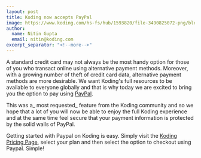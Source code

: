 ```yaml
---
layout: post
title: Koding now accepts PayPal
image: https://www.koding.com/hs-fs/hub/1593820/file-3490825072-png/blog-files/gegn3-2014-11-12-8l5ns-244x300.png?t=1475265944157&width=244&height=300&name=gegn3-2014-11-12-8l5ns-244x300.png
author:
  name: Nitin Gupta
  email: nitin@koding.com
excerpt_separator: "<!--more-->"
---
```


A standard credit card may not always be the most handy option for those of you who transact online using alternative payment methods. Moreover, with a growing number of theft of credit card data, alternative payment methods are more desirable. <!--more--> We want Koding's full resources to be available to everyone globally and that is why today we are excited to bring you the option to pay using [PayPal][2].

This was a_ most requested_ feature from the Koding community and so we hope that a lot of you will now be able to enjoy the full Koding experience and at the same time feel secure that your payment information is protected by the solid walls of PayPal.

Getting started with Paypal on Koding is easy. Simply visit the [Koding Pricing Page][3], select your plan and then select the option to checkout using Paypal. Simple!

[1]: https://www.koding.com/hs-fs/hub/1593820/file-3490825072-png/blog-files/gegn3-2014-11-12-8l5ns-244x300.png?t=1475265944157&width=244&height=300&name=gegn3-2014-11-12-8l5ns-244x300.png
[2]: http://paypal.com "Paypal"
[3]: https://koding.com/Pricing "Koding Pricing Page"
